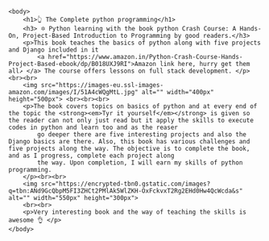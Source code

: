 <!DOCTYPE html>
<html lang="en">

<head>
    <meta charset="UTF-8">
    <meta name="viewport" content="width=device-width, initial-scale=1.0">
    <meta http-equiv="X-UA-Compatible" content="ie=edge">
    <!-- Latest compiled and minified CSS -->



    <body>
        <h1>👆 The Complete python programming</h1>
        <h3> 🔯 Python learning with the book python Crash Course: A Hands-On, Project-Based Introduction to Programming by good readers.</h3>
        <p>This book teaches the basics of python along with five projects and Django included in it
            <a href="https://www.amazon.in/Python-Crash-Course-Hands-Project-Based-ebook/dp/B018UXJ9RI">Amazon link here, hurry get them all↗ </a> The course offers lessons on full stack development. </p><br><br>
        <img src="https://images-eu.ssl-images-amazon.com/images/I/51A4cWQgMtL.jpg" alt="" width="400px" height="500px"> <br><br><br>
        <p>The book covers topics on basics of python and at every end of the topic the <strong><em>Tyr it yourself</em></strong> is given so the reader can not only just read but it apply the skills to execute codes in python and learn too and as the reaser
            go deeper there are five interesting projects and also the Django basics are there. Also, this book has various challenges and five projects along the way. The objective is to complete the book, and as I progress, complete each project along
            the way. Upon completion, I will earn my skills of python programming.
        </p><br><br>
        <img src="https://encrypted-tbn0.gstatic.com/images?q=tbn:ANd9GcQbpM5FI3ZHCt2PMlAk5WlZKH-OxFckvxT2Rg2EHd0Hw4QcWcda&s" alt="" width="550px" height="300px">
        <br><br>
        <p>Very interesting book and the way of teaching the skills is awesome 👌 </p>
    </body>

</html>
